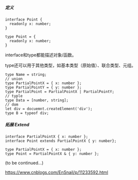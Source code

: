 ##### 定义

```tsx
interface Point {
  readonly x: number;
}

type Point = {
  readonly x: number;
}
```

interface和type都能描述对象/函数。

type还可以用于其他类型，如基本类型（原始值）、联合类型、元组。

```tsx
type Name = string;
// union
type PartialPointX = { x: number };
type PartialPointY = { y: number };
type PartialPoint = PartialPointX | PartialPointY;
// typle
type Data = [number, string];
// dom
let div = docuemnt.createElement('div');
type B = typeof div;
```



##### 拓展 Extend

```tsx
interface PartialPointX { x: number };
interface Point extends PartialPointX { y: number};

type PartialPointX = { x: number };
type Point = PartialPointX & { y: number };
```



(to be continued...)

https://www.cnblogs.com/EnSnail/p/11233592.html